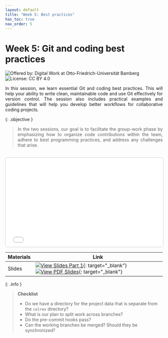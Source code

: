 ```yaml
---
layout: default
title: "Week 5: Best practices"
has_toc: true
nav_order: 5
---
```


<style>
  p {
    text-align: justify;
  }
</style>

# Week 5: Git and coding best practices

![Offered by: Digital Work at Otto-Friedrich-Universität Bamberg](https://img.shields.io/badge/Offered%20by-%20Digital%20Work%20(Otto--Friedrich--Universit%C3%A4t%20Bamberg)-blue)
![License: CC BY 4.0](https://img.shields.io/badge/License-CC%20BY%204.0-green.svg)

In this session, we learn essential Git and coding best practices.
This will help your ability to write clean, maintainable code and use Git effectively for version control.
The session also includes practical examples and guidelines that will help you develop better workflows for collaborative coding projects.

{: .objective }
> In the two sessions, our goal is to facilitate the group-work phase by emphasizing how to organize code contributions within the team, adhere to best programming practices, and address any challenges that arise.

<br>

<iframe src="../output/05-best_practice.html" 
        style="width: 100%; aspect-ratio: 16 / 9; border: 1px solid #ccc; border-radius: 5px;" 
        allowfullscreen>
</iframe>

<br>

| **Materials**                | **Link**                                                                                                                                  |
|------------------------|-----------------------------------------------------------------------------------------------------------------------------------------|
| Slides  | [![View Slides Part 1](https://img.shields.io/badge/View-Slides-orange?logo=html5)](../output/05-best_practice.html){: target="_blank"} [![View PDF Slides](https://img.shields.io/badge/Download-PDF-orange?logo=adobe)](../output/05-best_practice.pdf){: target="_blank"} |

{: .info }
> **Checklist**
>
> - Do we have a directory for the project data that is separate from the `colrev` directory?
> - What is our plan to split work across branches?
> - Do the pre-commit hooks pass?
> - Can the working branches be merged? Should they be synchronized?